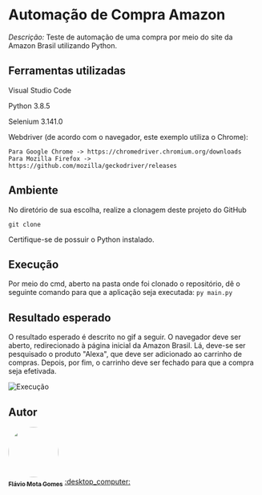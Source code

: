# Automação de Compra Amazon

*Descrição:* Teste de automação de uma compra por meio do site da Amazon Brasil utilizando Python.

## Ferramentas utilizadas
Visual Studio Code

Python 3.8.5

Selenium 3.141.0

Webdriver (de acordo com o navegador, este exemplo utiliza o Chrome):
```
Para Google Chrome -> https://chromedriver.chromium.org/downloads
Para Mozilla Firefox ->  https://github.com/mozilla/geckodriver/releases
```

## Ambiente
No diretório de sua escolha, realize a clonagem deste projeto do GitHub
```
git clone
```

Certifique-se de possuir o Python instalado.

## Execução
Por meio do cmd, aberto na pasta onde foi clonado o repositório, dê o seguinte comando para que a aplicação seja executada:
``` py main.py ```

## Resultado esperado
O resultado esperado é descrito no gif a seguir. O navegador deve ser aberto, redirecionado à página inicial da Amazon Brasil. Lá, deve-se ser pesquisado o produto "Alexa", que deve ser adicionado ao carrinho de compras. Depois, por fim, o carrinho deve ser fechado para que a compra seja efetivada.

![Execução](https://user-images.githubusercontent.com/57626755/127033273-c6fba5c1-5653-439d-8216-7a07a35bb243.gif)

## Autor
 <a href="https://www.linkedin.com/in/fl%C3%A1vio-mota-gomes/">
 <img style="border-radius: 50%;" src="https://media-exp3.licdn.com/dms/image/C4E03AQHyRVRTEeBBHA/profile-displayphoto-shrink_200_200/0/1529179020986?e=1630540800&v=beta&t=sAhCYe0D8O1cXgfnrXX9y_FV1GHAjaJB6ndc--78nW4" width="100px;" alt=""/>
 <br />
 <sub><b>Flávio Mota Gomes</b></sub></a> <a href="https://www.linkedin.com/in/fl%C3%A1vio-mota-gomes/ title="LinkedIn">:desktop_computer:</a>
